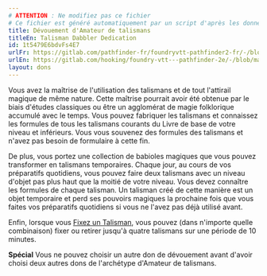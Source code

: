 ```yaml
---
# ATTENTION : Ne modifiez pas ce fichier
# Ce fichier est généré automatiquement par un script d'après les données du module Foundry VTT officiel et de sa traduction
title: Dévouement d'Amateur de talismans
titleEn: Talisman Dabbler Dedication
id: 1t5479E6bdvFs4E7
urlFr: https://gitlab.com/pathfinder-fr/foundryvtt-pathfinder2-fr/-/blob/master/data/feats/1t5479E6bdvFs4E7.htm
urlEn: https://gitlab.com/hooking/foundry-vtt---pathfinder-2e/-/blob/master/packs/data/feats.db/talisman-dabbler-dedication.json
layout: dons
---
```

Vous avez la maîtrise de l'utilisation des talismans et de tout l'attirail magique de même nature. Cette maîtrise pourrait avoir été obtenue par le biais d'études classiques ou être un agglomérat de magie folklorique accumulé avec le temps. Vous pouvez fabriquer les talismans et connaissez les formules de tous les talismans courants du Livre de base de votre niveau et inférieurs. Vous vous souvenez des formules des talismans et n'avez pas besoin de formulaire à cette fin.

De plus, vous portez une collection de babioles magiques que vous pouvez transformer en talismans temporaires. Chaque jour, au cours de vos préparatifs quotidiens, vous pouvez faire deux talismans avec un niveau d'objet pas plus haut que la moitié de votre niveau. Vous devez connaître les formules de chaque talisman. Un talisman créé de cette manière est un objet temporaire et perd ses pouvoirs magiques la prochaine fois que vous faites vos préparatifs quotidiens si vous ne l'avez pas déjà utilisé avant.

Enfin, lorsque vous [Fixez un Talisman](../actions/fixer-un-talisman.html), vous pouvez (dans n'importe quelle combinaison) fixer ou retirer jusqu'à quatre talismans sur une période de 10 minutes.

**Spécial** Vous ne pouvez choisir un autre don de dévouement avant d'avoir choisi deux autres dons de l'archétype d'Amateur de talismans.
